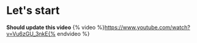 # Let's start

__Should update this video__
{% video %}https://www.youtube.com/watch?v=Vu6zGU_3nkE{% endvideo %} 

